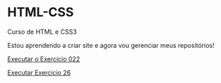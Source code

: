 # HTML-CSS
 Curso de HTML e CSS3

 Estou aprendendo a criar site e agora vou gerenciar meus repositórios!

<a href="https://annasandrade.github.io/HTML-CSS/Exercicios/ex022/">Executar o Exercicio 022</a>

<a href="https://annasandrade.github.io/HTML-CSS/Exercicios/ex026/mq002/index.html">Executar Exercicio 26 </a>
